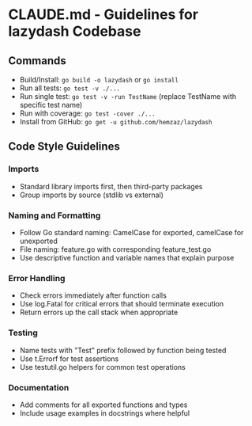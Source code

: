 # CLAUDE.md - Guidelines for lazydash Codebase

## Commands
- Build/Install: `go build -o lazydash` or `go install`
- Run all tests: `go test -v ./...`
- Run single test: `go test -v -run TestName` (replace TestName with specific test name)
- Run with coverage: `go test -cover ./...`
- Install from GitHub: `go get -u github.com/hemzaz/lazydash`

## Code Style Guidelines

### Imports
- Standard library imports first, then third-party packages
- Group imports by source (stdlib vs external)

### Naming and Formatting
- Follow Go standard naming: CamelCase for exported, camelCase for unexported
- File naming: feature.go with corresponding feature_test.go
- Use descriptive function and variable names that explain purpose

### Error Handling
- Check errors immediately after function calls
- Use log.Fatal for critical errors that should terminate execution
- Return errors up the call stack when appropriate

### Testing
- Name tests with "Test" prefix followed by function being tested
- Use t.Errorf for test assertions
- Use testutil.go helpers for common test operations

### Documentation
- Add comments for all exported functions and types
- Include usage examples in docstrings where helpful
